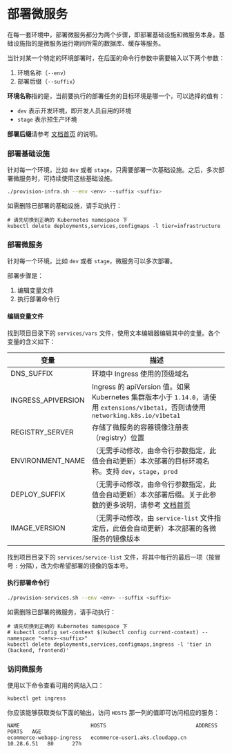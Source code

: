 

# 部署微服务

在每一套环境中，部署微服务都分为两个步骤，即部署基础设施和微服务本身。基础设施指的是微服务运行期间所需的数据库、缓存等服务。

当针对某一个特定的环境部署时，在后面的命令行参数中需要输入以下两个参数：
1. 环境名称（`--env`）
2. 部署后缀（`--suffix`）

**环境名称**指的是，当前要执行的部署任务的目标环境是哪一个，可以选择的值有：
* `dev` 表示开发环境，即开发人员自用的环境
* `stage`  表示预生产环境

**部署后缀**请参考 [文档首页](https://github.com/netconf-cn2019-workshop/dev-services/blob/master/README.md) 的说明。

### 部署基础设施

针对每一个环境，比如 `dev` 或者 `stage`，只需要部署一次基础设施。之后，多次部署微服务时，可持续使用这些基础设施。

```sh
./provision-infra.sh --env <env> --suffix <suffix>
```

如需删除已部署的基础设施，请手动执行：

```
# 请先切换到正确的 Kubernetes namespace 下
kubectl delete deployments,services,configmaps -l tier=infrastructure
```


### 部署微服务


针对每一个环境，比如 `dev` 或者 `stage`，微服务可以多次部署。

部署步骤是：

1. 编辑变量文件
2. 执行部署命令行


#### 编辑变量文件

找到项目目录下的 `services/vars` 文件，使用文本编辑器编辑其中的变量。各个变量的含义如下：

| 变量 |  描述  |  
|----|----|
| DNS_SUFFIX | 环境中 Ingress 使用的顶级域名 |
| INGRESS_APIVERSION | Ingress 的 apiVersion 值。如果 Kubernetes 集群版本小于 `1.14.0`，请使用 `extensions/v1beta1`，否则请使用 `networking.k8s.io/v1beta1` |
| REGISTRY_SERVER | 存储了微服务的容器镜像注册表（registry）位置 |
| ENVIRONMENT_NAME | （无需手动修改，由命令行参数指定，此值会自动更新）本次部署的目标环境名称。支持 `dev`，`stage`，`prod` |
| DEPLOY_SUFFIX | （无需手动修改，由命令行参数指定，此值会自动更新）本次部署后缀。关于此参数的更多说明，请参考 [文档首页](https://github.com/netconf-cn2019-workshop/dev-services/blob/master/README.md) |
| IMAGE_VERSION | （无需手动修改，由 `service-list` 文件指定后，此值会自动更新）本次部署的各微服务的镜像版本 |

找到项目目录下的 `services/service-list` 文件，将其中每行的最后一项（按冒号 `:` 分隔），改为你希望部署的镜像的版本号。

#### 执行部署命令行

```sh
./provision-services.sh --env <env> --suffix <suffix>
```

如需删除已部署的微服务，请手动执行：

```
# 请先切换到正确的 Kubernetes namespace 下
# kubectl config set-context $(kubectl config current-context) --namespace "<env>-<suffix>"
kubectl delete deployments,services,configmaps,ingress -l 'tier in (backend, frontend)'
```

### 访问微服务

使用以下命令查看可用的网站入口：

```sh
kubectl get ingress
```

你应该能够获取类似下面的输出，访问 `HOSTS` 那一列的值即可访问相应的服务：

```
NAME                       HOSTS                             ADDRESS      PORTS   AGE
ecommerce-webapp-ingress   ecommerce-user1.aks.cloudapp.cn   10.28.6.51   80      27h
```